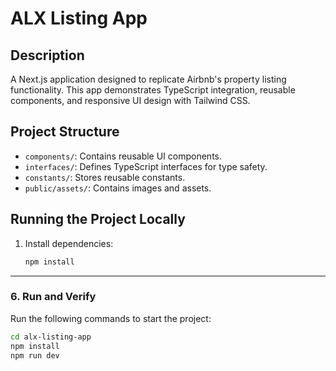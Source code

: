 # ALX Listing App

## Description
A Next.js application designed to replicate Airbnb's property listing functionality. This app demonstrates TypeScript integration, reusable components, and responsive UI design with Tailwind CSS.

## Project Structure
- `components/`: Contains reusable UI components.
- `interfaces/`: Defines TypeScript interfaces for type safety.
- `constants/`: Stores reusable constants.
- `public/assets/`: Contains images and assets.

## Running the Project Locally
1. Install dependencies:
   ```bash
   npm install

---

### 6. **Run and Verify**
Run the following commands to start the project:
```bash
cd alx-listing-app
npm install
npm run dev
